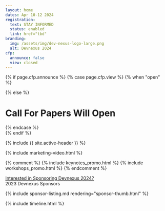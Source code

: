 ```yaml
---
layout: home
dates: Apr 10-12 2024
registration:
  text: STAY INFORMED
  status: enabled
  link: href="tbd"
branding:
  img: /assets/img/dev-nexus-logo-large.png
  alt: Devnexus 2024
cfp:
  announce: false
  view: closed
---
```

{% if page.cfp.announce %} {% case page.cfp.view %} {% when "open" %}

<!--- <div class="featured-header"><h1 class="top-intro"><a href="/call-for-papers">CLICK HERE TO SUBMIT TO THE CALL FOR PAPERS (CLOSES NOV 22, 2022)</a></h1></div>--->

{% else %}

<div class="featured-header"><h1 class="top-intro">Call For Papers Will Open</h1></div>

{% endcase %}<br>{% endif %}

{% include {{ site.active-header }} %}

{% include marketing-video.html %}

{% comment %} {% include keynotes_promo.html %} {% include workshops_promo.html %} {% endcomment %}

<div class="row"><a name="sponsorlist"></a><div class="featured-header"><a class="action-header" href="https://ajug.typeform.com/to/BTa7bZ">Interested in Sponsoring Devnexus 2024?</a></div> 

<div class="featured-header">2023 Devnexus Sponsors</a></div>

{% include sponsor-listing.md rendering="sponsor-thumb.html" %}
</div>

<div><a name="timeline"></a> {% include timeline.html %}</div>